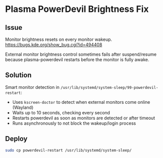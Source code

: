# Plasma PowerDevil Brightness Fix

## Issue

Monitor brightness resets on every monitor wakeup.
https://bugs.kde.org/show_bug.cgi?id=494408

External monitor brightness control sometimes fails after suspend/resume because plasma-powerdevil restarts before the monitor is fully awake.

## Solution
Smart monitor detection in `/usr/lib/systemd/system-sleep/99-powerdevil-restart`:
- Uses `kscreen-doctor` to detect when external monitors come online (Wayland)
- Waits up to 10 seconds, checking every second
- Restarts powerdevil as soon as monitors are detected or after timeout
- Runs asynchronously to not block the wakeup/login process

## Deploy

```bash
sudo cp powerdevil-restart /usr/lib/systemd/system-sleep/
```
